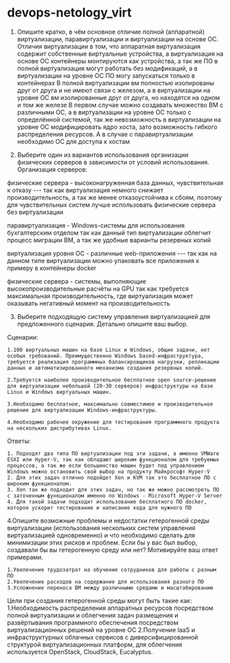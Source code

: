 # devops-netology_virt
1. Опишите кратко, в чём основное отличие полной (аппаратной) виртуализации, паравиртуализации и виртуализации на основе ОС.
   Отличия виртуализации в том, что аппаратная виртуализация содержит собственные виртуальные устройства, а виртуализация на основе ОС контейнеры монтируются как устройства,
   а так же ПО в полной виртуализация могут работать без модификаций, а в виртуализации на уровне ОС ПО могу запускаться только в контейнерах
   В полной виртуализации вм полностью изолированы друг от друга и не имеют связи с железом, а в виртуализации на уровне ОС вм изолированные друг от друга, но находятся на одном и том же железе
   В первом случае можно создавать множество ВМ с различными ОС, а в виртуализации на уровне ОС только с определённой системой, так же невозможность в виртуализации на уровне ОС модифицировать ядро хоста, зато возможность гибкого распределения ресурсов.
   А в случае с паравиртуализации необходимо ОС для доступа к хостам

2. Выберите один из вариантов использования организации физических серверов в зависимости от условий использования.
   Организация серверов:

физические сервера - высоконагруженная база данных, чувствительная к отказу --- так как виртуализация немного снижает производительность, а так же менее отказоустойчива к сбоям, поэтому для чувствительных систем лучше использовать физические сервера без виртуализации

паравиртуализация - Windows-системы для использования бухгалтерским отделом так как данный тип виртуализации облегчит процесс миграции ВМ, а так же удобные варианты резервных копий

виртуализация уровня ОС - различные web-приложения --- так как на данном типе виртуализации можно упаковать все приложения к примеру в контейнеры docker

физические сервера - системы, выполняющие высокопроизводительные расчёты на GPU так как требуется максимальная производительность, где виртуализация может оказывать негативный момент на производительность

3. Выберите подходящую систему управления виртуализацией для предложенного сценария. Детально опишите ваш выбор.

Сценарии:

    1.100 виртуальных машин на базе Linux и Windows, общие задачи, нет особых требований. Преимущественно Windows based-инфраструктура, требуется реализация программных балансировщиков нагрузки, репликации данных и автоматизированного механизма создания резервных копий.
    
    2.Требуется наиболее производительное бесплатное open source-решение для виртуализации небольшой (20-30 серверов) инфраструктуры на базе Linux и Windows виртуальных машин.
    
    3.Необходимо бесплатное, максимально совместимое и производительное решение для виртуализации Windows-инфраструктуры.
    
    4.Необходимо рабочее окружение для тестирования программного продукта на нескольких дистрибутивах Linux.

Ответы:

    1. Подходят два типа ПО виртуализации под эти задачи, а именно VMWare ESXI или Hyper-V, так как обладают широким функционалом для требуемых процессов, а так же если большинство машин будет под управлением Windows можно остановить свой выбор на продукту Майкрософт Hyper-V
    2. Для этих задач отлично подойдет Xen и KVM так это бесплатное ПО с широким функционалом.
    3. Xen так же подходит для этих задач, но так же можно рассмотреть ПО с заточенным функционалом именно по Windows - Microsoft Hyper-V Server
    4. Для такой задачи подходит использование бесплатного ПО docker, которое ускорит тестирование и написание кода для нужного ПО

4.Опишите возможные проблемы и недостатки гетерогенной среды виртуализации (использования нескольких систем управления виртуализацией одновременно) и что необходимо сделать для минимизации этих рисков и проблем. Если бы у вас был выбор, создавали бы вы гетерогенную среду или нет? Мотивируйте ваш ответ примерами.

    1.Увелечение трудозатрат на обучение сотрудников для работы с разным ПО 
    2.Увелечение расходов на содержание для использования разного ПО
    3.Усложнение переноса ВМ между различными средами и масштабированию
Цели при создания гетерогенной среды могут быть такие как:
1.Необходимость распределения аппаратных ресурсов посредством полной виртуализации и облегчения задач размещения и развёртывания программного обеспечения посредством виртуализационных решений на уровне ОС
2.Получение IaaS и инфраструктурных облачных сервисов с диверсифицированной структурой виртуализационных платформ, для облегчения используется OpenStack, CloudStack, Eucalyptus.
